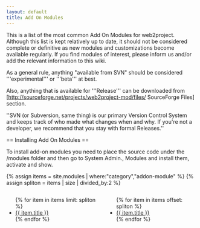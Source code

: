 ```yaml
---
layout: default
title: Add On Modules
---
```


This is a list of the most common Add On Modules for web2project.  Although this list is kept relatively up to date, it should not be considered complete or definitive as new modules and customizations become available regularly.  If you find modules of interest, please inform us and/or add the relevant information to this wiki.

As a general rule, anything "available from SVN" should be considered '''experimental''' or '''beta''' at best.

Also, anything that is available for '''Release''' can be downloaded from [http://sourceforge.net/projects/web2project-mod/files/ SourceForge Files] section.

''SVN (or Subversion, same thing) is our primary Version Control System and keeps track of who made what changes when and why. If you're not a developer, we recommend that you stay with formal Releases.''

== Installing Add On Modules ==

To install add-on modules you need to place the source code under the /modules folder and then go to System Admin., Modules and install them, activate and show.


{% assign items = site.modules | where:"category","addon-module" %}
{% assign spliton = items | size | divided_by:2 %}

<div style="float: right; width: 47%;">
    <ul>
        {% for item in items offset: spliton %}
        <li><a href="{{ item.url }}">{{ item.title }}</a></li>
        {% endfor %}
    </ul>
</div>

<div style="float: left; width: 47%;">
    <ul>
        {% for item in items limit: spliton %}
        <li><a href="{{ item.url }}">{{ item.title }}</a></li>
        {% endfor %}
    </ul>
</div>